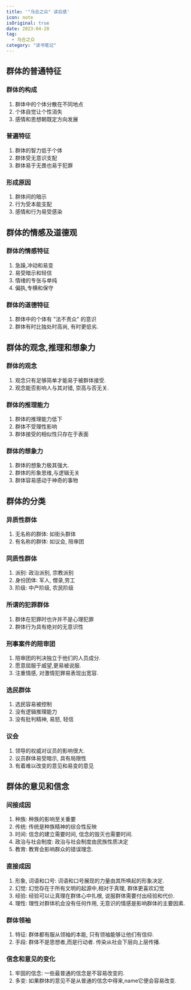 ```yaml
---
title: '"乌合之众" 读后感'
icon: note
isOriginal: true
date: 2023-04-28
tag:
  - 乌合之众
category: "读书笔记"
---
```


## 群体的普通特征

### 群体的构成

1. 群体中的个体分散在不同地点
2. 个体自觉让个性消失
3. 感情和思想朝既定方向发展

### 普遍特征

1. 群体的智力低于个体
2. 群体受无意识支配
3. 群体易于无畏也易于犯罪

### 形成原因

1. 群体间的暗示
2. 行为受本能支配
3. 感情和行为易受感染

## 群体的情感及道德观

### 群体的情感特征

1. 急躁,冲动和易变
2. 易受暗示和轻信
3. 情绪的专张与单纯
4. 偏执,专横和保守

### 群体的道德特征

1. 群体中的个体有 "法不责众" 的意识
2. 群体有时比独处时高尚, 有时更低劣.

## 群体的观念,推理和想象力

### 群体的观念

1. 观念只有足够简单才能易于被群体接受.
2. 观念能否影响人与其对错, 崇高与否无关.

### 群体的推理能力

1. 群体的推理能力低下
2. 群体不受理性影响
3. 群体接受的相似性只存在于表面

### 群体的想象力

1. 群体的想象力极其强大.
2. 群体的形象思维,与逻辑无关
3. 群体容易感动于神奇的事物

## 群体的分类

### 异质性群体

1. 无名称的群体: 如街头群体
2. 有名称的群体: 如议会, 陪审团

### 同质性群体

1. 派别: 政治派别, 宗教派别
2. 身份团体: 军人, 僧录,劳工
3. 阶级: 中产阶级, 农民阶级

### 所谓的犯罪群体

1. 群体在犯罪时也许并不是心理犯罪
2. 群体行为具有绝对的无意识性

### 刑事案件的陪审团

1. 陪审团的判决独立于他们的人员成分.
2. 愿意屈服于威望,更易被说服.
3. 注重情感, 对激情犯罪易表现出宽容.

### 选民群体

1. 选民容易被控制
2. 没有逻辑推理能力
3. 没有批判精神, 易怒, 轻信

### 议会

1. 领导的权威对议员的影响很大.
2. 议员群体易受暗示, 具有局限性
3. 有着难以改变的意见和易变的意见

## 群体的意见和信念

### 间接成因

1. 种族: 种族的影响至关重要
2. 传统: 传统是种族精神的综合性反映
3. 时间: 信念的建立需要时间, 信念的毁灭也需要时间.
4. 政治与社会制度: 政治与社会制度由民族性质决定
5. 教育: 教育会影响群众的错误理念.

### 直接成因

1. 形象, 词语和口号: 词语和口号展现的力量由其所唤起的形象决定.
2. 幻觉: 幻觉存在于所有文明的起源中,相对于真理, 群体更喜欢幻觉
3. 经验: 经验可以让真理在群体心中扎根, 说服群体需要付出经验和代价.
4. 理性: 理性对群体机会没有任何作用, 无意识的情感是影响群体的主要因素.

### 群体领袖

1. 特征: 群体都有服从领袖的本能, 只有领袖能够让他们有信仰.
2. 手段: 群体不是思想者,而是行动者. 传染从社会下层向上层传播.

### 信念和意见的变化

1. 牢固的信念: 一些最普通的信念是不容易改变的.
2. 多变: 如果群体的意见不是从普通的信念中得来,name它便会容易改变.
